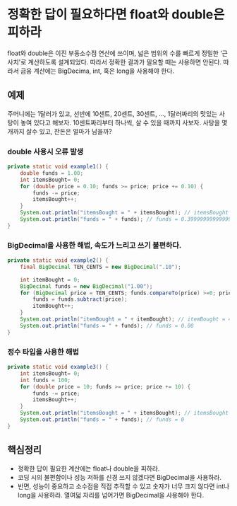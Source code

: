 # 정확한 답이 필요하다면 float와 double은 피하라

float와 double은 이진 부동소수점 연산에 쓰이며, 넓은 범위의 수를 빠르게 정밀한 ‘근사치'로 계산하도록 설계되었다. 따라서 정확한 결과가 필요할 때는 사용하면 안된다. 따라서 금융 계산에는 BigDecima, int, 혹은 long을 사용해야 한다.

## 예제

주머니에는 1달러가 있고, 선반에 10센트, 20센트, 30센트, ..., 1달러짜리의 맛있는 사탕이 놓여 있다고 해보자. 10센트짜리부터 하나씩, 살 수 있을 때까지 사보자. 사탕을 몇개까지 살수 있고, 잔돈은 얼마가 남을까?

### double 사용시 오류 발생

```java
private static void example1() {
    double funds = 1.00;
    int itemsBought= 0;
    for (double price = 0.10; funds >= price; price += 0.10) {
        funds -= price;
        itemsBought++;
    }
    System.out.println("itemsBought = " + itemsBought); // itemsBought = 3
    System.out.println("funds = " + funds); // funds = 0.3999999999999999
}
```

### BigDecimal을 사용한 해법, 속도가 느리고 쓰기 불편하다.

```java
private static void example2() {
    final BigDecimal TEN_CENTS = new BigDecimal(".10");

    int itemBought = 0;
    BigDecimal funds = new BigDecimal("1.00");
    for (BigDecimal price = TEN_CENTS; funds.compareTo(price) >=0; price = price.add(TEN_CENTS)) {
        funds = funds.subtract(price);
        itemBought++;
    }
    System.out.println("itemBought = " + itemBought); // itemBought = 4
    System.out.println("funds = " + funds); // funds = 0.00
}
```

### 정수 타입을 사용한 해법

```java
private static void example3() {
    int itemsBought= 0;
    int funds = 100;
    for (double price = 10; funds >= price; price += 10) {
        funds -= price;
        itemsBought++;
    }
    System.out.println("itemsBought = " + itemsBought); // itemsBought = 4
    System.out.println("funds = " + funds); // funds = 0
}
```

## 핵심정리

- 정확한 답이 필요한 계산에는 float나 double을 피하라.
- 코딩 시의 불편함이나 성능 저하를 신경 쓰지 않겠다면 BigDecimal을 사용하라.
- 반면, 성능이 중요하고 소수점을 직접 추적할 수 있고 숫자가 너무 크지 않다면 int나 long을 사용하라. 열여덟 자리를 넘어가면 BigDecimal을 사용해야 한다.